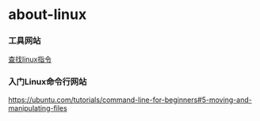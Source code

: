 # about-linux

### 工具网站
[查找linux指令](https://wangchujiang.com/linux-command/)


### 入门Linux命令行网站
https://ubuntu.com/tutorials/command-line-for-beginners#5-moving-and-manipulating-files
